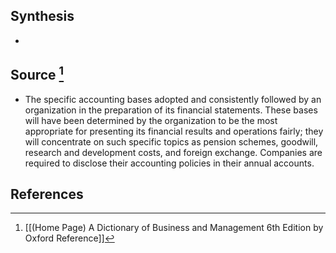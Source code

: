 ## Synthesis
- 
## Source [^1]
- The specific accounting bases adopted and consistently followed by an organization in the preparation of its financial statements. These bases will have been determined by the organization to be the most appropriate for presenting its financial results and operations fairly; they will concentrate on such specific topics as pension schemes, goodwill, research and development costs, and foreign exchange. Companies are required to disclose their accounting policies in their annual accounts.
## References

[^1]: [[(Home Page) A Dictionary of Business and Management 6th Edition by Oxford Reference]]
